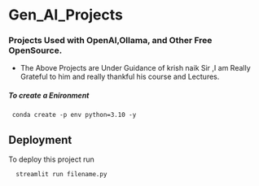 # Gen_AI_Projects
### Projects Used with OpenAI,Ollama, and Other Free  OpenSource.
- The Above Projects  are Under Guidance of krish naik Sir ,I am Really Grateful to him and really thankful his course and Lectures.



##### To create a Enironment
```
 conda create -p env python=3.10 -y
```



## Deployment

To deploy this project run

```bash
  streamlit run filename.py
```


